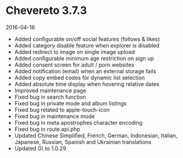 # Chevereto 3.7.3

2016-04-16

- Added configurable on/off social features (follows & likes)
- Added category disable feature when explorer is disabled
- Added redirect to image on single image upload
- Added configurable minimum age restriction on sign up
- Added consent screen for adult / porn websites
- Added notification (email) when an external storage fails
- Added copy embed codes for dynamic  list selection
- Added absolute time display when hovering relative dates
- Improved maintenance page
- Fixed bug in search function
- Fixed bug in private mode and album listings
- Fixed bug related to apple-touch-icon
- Fixed bug in maintenance mode
- Fixed bug in meta apostrophes character encoding
- Fixed bug in route.api.php
- Updated Chinese Simplified, French, German, Indonesian, Italian, Japanese, Russian, Spanish and Ukrainian translations
- Updated G\ to 1.0.29
